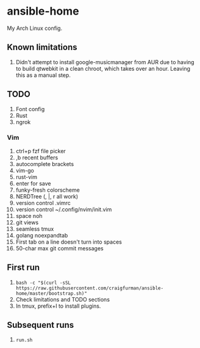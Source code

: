 # ansible-home

My Arch Linux config.

## Known limitations

1. Didn't attempt to install google-musicmanager from AUR due to having to build qtwebkit in a clean chroot, which takes over an hour. Leaving this as a manual step.

## TODO

1. Font config
1. Rust
1. ngrok

### Vim
1. ctrl+p fzf file picker
1. ,b recent buffers
1. autocomplete brackets
1. vim-go
1. rust-vim
1. enter for save
1. funky-fresh colorscheme
1. NERDTree (\, |, r all work)
1. version control .vimrc
1. version control ~/.config/nvim/init.vim
1. space noh
1. git views
1. seamless tmux
1. golang noexpandtab
1. First tab on a line doesn't turn into spaces
1. 50-char max git commit messages

## First run
1. `bash -c "$(curl -sSL https://raw.githubusercontent.com/craigfurman/ansible-home/master/bootstrap.sh)"`
1. Check limitations and TODO sections
1. In tmux, prefix+I to install plugins.

## Subsequent runs
1. `run.sh`
